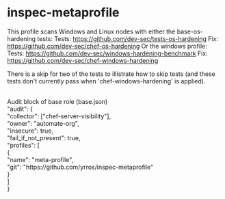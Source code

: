 # inspec-metaprofile

This profile scans Windows and Linux nodes with either the base-os-hardening tests:
Tests:  https://github.com/dev-sec/tests-os-hardening
Fix:    https://github.com/dev-sec/chef-os-hardening
Or the windows profile:
Tests:  https://github.com/dev-sec/windows-hardening-benchmark
Fix:    https://github.com/dev-sec/chef-windows-hardening

There is a skip for two of the tests to illistrate how to skip tests (and these tests don't currently pass when 'chef-windows-hardening' is applied).

</br>
Audit block of base role (base.json)</br>
"audit": {</br>
  "collector": ["chef-server-visibility"],</br>
  "owner": "automate-org",</br>
  "insecure": true,</br>
  "fail_if_not_present": true,</br>
  "profiles": [</br>
    {</br>
      "name": "meta-profile",</br>
      "git": "https://github.com/yrros/inspec-metaprofile"</br>
    }</br>
  ]</br>
} </br>
